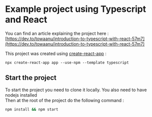 # Example project using Typescript and React
You can find an article explaining the project here : [https://dev.to/towaanu/introduction-to-typescript-with-react-57m7](https://dev.to/towaanu/introduction-to-typescript-with-react-57m7)

This project was created using [create-react-app](https://create-react-app.dev/) :
```console
npx create-react-app app --use-npm --template typescript
```

## Start the project
To start the project you need to clone it locally. You also need to have nodejs installed \
Then at the root of the project do the following command :
```sh
npm install && npm start
```
